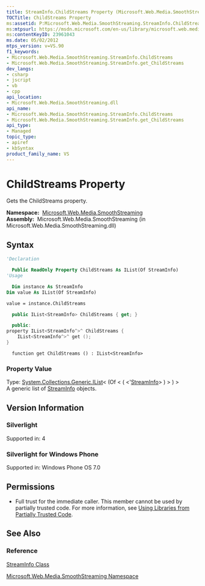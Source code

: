 ```yaml
---
title: StreamInfo.ChildStreams Property (Microsoft.Web.Media.SmoothStreaming)
TOCTitle: ChildStreams Property
ms:assetid: P:Microsoft.Web.Media.SmoothStreaming.StreamInfo.ChildStreams
ms:mtpsurl: https://msdn.microsoft.com/en-us/library/microsoft.web.media.smoothstreaming.streaminfo.childstreams(v=VS.90)
ms:contentKeyID: 23961043
ms.date: 05/02/2012
mtps_version: v=VS.90
f1_keywords:
- Microsoft.Web.Media.SmoothStreaming.StreamInfo.ChildStreams
- Microsoft.Web.Media.SmoothStreaming.StreamInfo.get_ChildStreams
dev_langs:
- csharp
- jscript
- vb
- cpp
api_location:
- Microsoft.Web.Media.SmoothStreaming.dll
api_name:
- Microsoft.Web.Media.SmoothStreaming.StreamInfo.ChildStreams
- Microsoft.Web.Media.SmoothStreaming.StreamInfo.get_ChildStreams
api_type:
- Managed
topic_type:
- apiref
- kbSyntax
product_family_name: VS
---
```


# ChildStreams Property

Gets the ChildStreams property.

**Namespace:**  [Microsoft.Web.Media.SmoothStreaming](microsoft-web-media-smoothstreaming-namespace_1.md)  
**Assembly:**  Microsoft.Web.Media.SmoothStreaming (in Microsoft.Web.Media.SmoothStreaming.dll)

## Syntax

```vb
'Declaration

  Public ReadOnly Property ChildStreams As IList(Of StreamInfo)
'Usage

  Dim instance As StreamInfo
Dim value As IList(Of StreamInfo)

value = instance.ChildStreams
```

```csharp
  public IList<StreamInfo> ChildStreams { get; }
```

```cpp
  public:
property IList<StreamInfo^>^ ChildStreams {
    IList<StreamInfo^>^ get ();
}
```

```jscript
  function get ChildStreams () : IList<StreamInfo>
```

### Property Value

Type: [System.Collections.Generic.IList](https://msdn.microsoft.com/library/5y536ey6)\< (Of \< ( \<'[StreamInfo](streaminfo-class-microsoft-web-media-smoothstreaming_1.md)\> ) \> ) \>  
A generic list of [StreamInfo](streaminfo-class-microsoft-web-media-smoothstreaming_1.md) objects.  

## Version Information

### Silverlight

Supported in: 4  

### Silverlight for Windows Phone

Supported in: Windows Phone OS 7.0  

## Permissions

  - Full trust for the immediate caller. This member cannot be used by partially trusted code. For more information, see [Using Libraries from Partially Trusted Code](https://msdn.microsoft.com/library/8skskf63).

## See Also

### Reference

[StreamInfo Class](streaminfo-class-microsoft-web-media-smoothstreaming_1.md)

[Microsoft.Web.Media.SmoothStreaming Namespace](microsoft-web-media-smoothstreaming-namespace_1.md)

